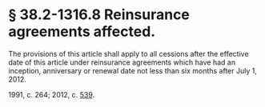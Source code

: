 # § 38.2-1316.8 Reinsurance agreements affected.

<p>The provisions of this article shall apply to all cessions after the effective date of this article under reinsurance agreements which have had an inception, anniversary or renewal date not less than six months after July 1, 2012.</p><p>1991, c. 264; 2012, c. <a href='http://lis.virginia.gov/cgi-bin/legp604.exe?121+ful+CHAP0539'>539</a>.</p>